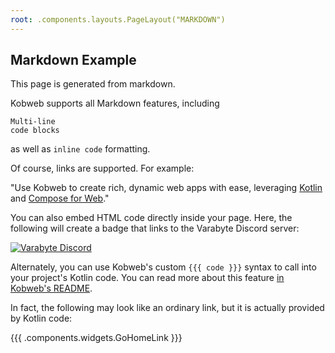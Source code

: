 ```yaml
---
root: .components.layouts.PageLayout("MARKDOWN")
---
```


## Markdown Example

This page is generated from markdown.

Kobweb supports all Markdown features, including

```
Multi-line
code blocks
```

as well as `inline code` formatting.

Of course, links are supported. For example:

"Use Kobweb to create rich, dynamic web apps with ease, leveraging [Kotlin](https://kotlinlang.org/) and [Compose for Web](https://compose-web.ui.pages.jetbrains.team/)."

You can also embed HTML code directly inside your page. Here, the following will create a badge that links to the
Varabyte Discord server:

<a href="https://discord.gg/5NZ2GKV5Cs">
  <img alt="Varabyte Discord" src="https://img.shields.io/discord/886036660767305799.svg?label=&logo=discord&logoColor=ffffff&color=7389D8&labelColor=6A7EC2" />
</a>

Alternately, you can use Kobweb's custom `{{{ code }}}` syntax to call into your project's Kotlin code. You can read
more about this feature [in Kobweb's README](https://github.com/varabyte/kobweb#kobweb-call).

In fact, the following may look like an ordinary link, but it is actually provided by Kotlin code:

{{{ .components.widgets.GoHomeLink }}}